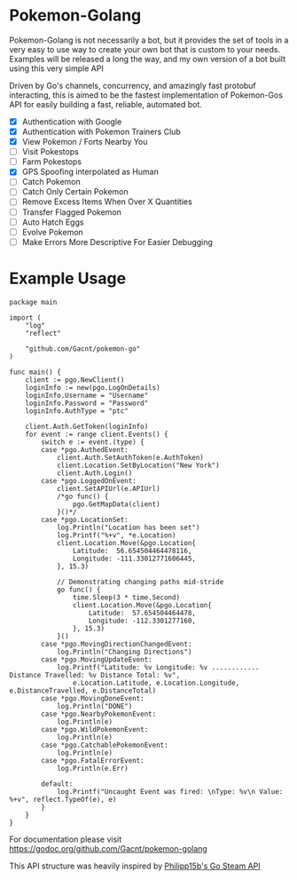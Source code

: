# Pokemon-Golang
Pokemon-Golang is not necessarily a bot, but it provides the set of tools in a very easy to use way to create your own 
bot that is custom to your needs. Examples will be released a long the way, and my own version of a bot built using this 
very simple API

Driven by Go's channels, concurrency, and amazingly fast protobuf interacting, this is aimed to be the fastest 
implementation of Pokemon-Gos API for easily building a fast, reliable, automated bot.

- [x] Authentication with Google
- [x] Authentication with Pokemon Trainers Club
- [x] View Pokemon / Forts Nearby You
- [ ] Visit Pokestops
- [ ] Farm Pokestops
- [x] GPS Spoofing interpolated as Human
- [ ] Catch Pokemon
- [ ] Catch Only Certain Pokemon
- [ ] Remove Excess Items When Over X Quantities
- [ ] Transfer Flagged Pokemon
- [ ] Auto Hatch Eggs
- [ ] Evolve Pokemon
- [ ] Make Errors More Descriptive For Easier Debugging

# Example Usage


```
package main

import (
	"log"
	"reflect"

	"github.com/Gacnt/pokemon-go"
)

func main() {
	client := pgo.NewClient()
	loginInfo := new(pgo.LogOnDetails)
	loginInfo.Username = "Username"
	loginInfo.Password = "Password"
	loginInfo.AuthType = "ptc"

	client.Auth.GetToken(loginInfo)
	for event := range client.Events() {
		switch e := event.(type) {
		case *pgo.AuthedEvent:
			client.Auth.SetAuthToken(e.AuthToken)
			client.Location.SetByLocation("New York")
			client.Auth.Login()
		case *pgo.LoggedOnEvent:
			client.SetAPIUrl(e.APIUrl)
			/*go func() {
				pgo.GetMapData(client)
			}()*/
		case *pgo.LocationSet:
			log.Println("Location has been set")
			log.Printf("%+v", *e.Location)
			client.Location.Move(&pgo.Location{
				Latitude:  56.654504464478116,
				Longitude: -111.33012771606445,
			}, 15.3)

			// Demonstrating changing paths mid-stride
			go func() {
				time.Sleep(3 * time.Second)
				client.Location.Move(&pgo.Location{
					Latitude:  57.654504464478,
					Longitude: -112.3301277160,
				}, 15.3)
			}()
		case *pgo.MovingDirectionChangedEvent:
			log.Println("Changing Directions")
		case *pgo.MovingUpdateEvent:
			log.Printf("Latitude: %v Longitude: %v ............ Distance Travelled: %v Distance Total: %v",
				e.Location.Latitude, e.Location.Longitude, e.DistanceTravelled, e.DistanceTotal)
		case *pgo.MovingDoneEvent:
			log.Println("DONE")
		case *pgo.NearbyPokemonEvent:
			log.Println(e)
		case *pgo.WildPokemonEvent:
			log.Println(e)
		case *pgo.CatchablePokemonEvent:
			log.Println(e)
		case *pgo.FatalErrorEvent:
			log.Println(e.Err)

		default:
			log.Printf("Uncaught Event was fired: \nType: %v\n Value: %+v", reflect.TypeOf(e), e)
		}
	}
}
```

For documentation please visit https://godoc.org/github.com/Gacnt/pokemon-golang

This API structure was heavily inspired by [Philipp15b's Go Steam API](https://github.com/Philipp15b/go-steam)
